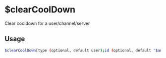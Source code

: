 # $clearCoolDown

Clear cooldown for a user/channel/server

## Usage

```bash
$clearCoolDown[type (optional, default user);id (optional, default "$authorID")]
```

